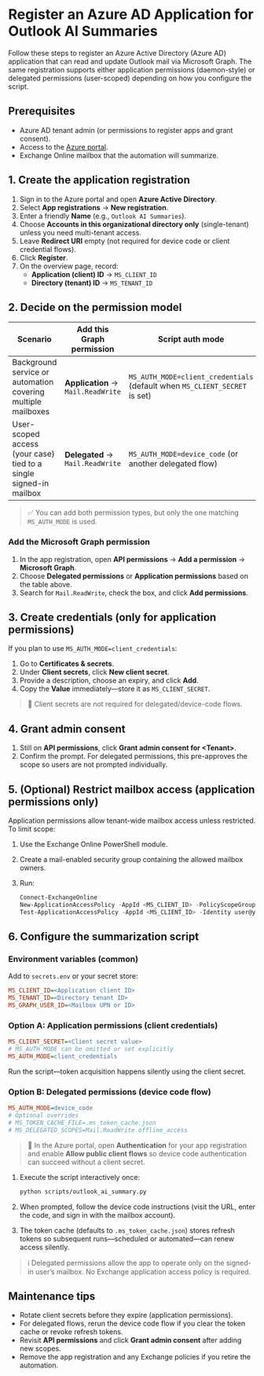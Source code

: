 # Register an Azure AD Application for Outlook AI Summaries

Follow these steps to register an Azure Active Directory (Azure AD) application that can read and update Outlook mail via Microsoft Graph. The same registration supports either application permissions (daemon-style) or delegated permissions (user-scoped) depending on how you configure the script.

## Prerequisites

- Azure AD tenant admin (or permissions to register apps and grant consent).
- Access to the [Azure portal](https://portal.azure.com/).
- Exchange Online mailbox that the automation will summarize.

## 1. Create the application registration

1. Sign in to the Azure portal and open **Azure Active Directory**.
2. Select **App registrations** → **New registration**.
3. Enter a friendly **Name** (e.g., `Outlook AI Summaries`).
4. Choose **Accounts in this organizational directory only** (single-tenant) unless you need multi-tenant access.
5. Leave **Redirect URI** empty (not required for device code or client credential flows).
6. Click **Register**.
7. On the overview page, record:
   - **Application (client) ID** → `MS_CLIENT_ID`
   - **Directory (tenant) ID** → `MS_TENANT_ID`

## 2. Decide on the permission model

| Scenario | Add this Graph permission | Script auth mode |
| --- | --- | --- |
| Background service or automation covering multiple mailboxes | **Application** → `Mail.ReadWrite` | `MS_AUTH_MODE=client_credentials` (default when `MS_CLIENT_SECRET` is set) |
| User-scoped access (your case) tied to a single signed-in mailbox | **Delegated** → `Mail.ReadWrite` | `MS_AUTH_MODE=device_code` (or another delegated flow) |

> ✅ You can add both permission types, but only the one matching `MS_AUTH_MODE` is used.

### Add the Microsoft Graph permission

1. In the app registration, open **API permissions** → **Add a permission** → **Microsoft Graph**.
2. Choose **Delegated permissions** or **Application permissions** based on the table above.
3. Search for `Mail.ReadWrite`, check the box, and click **Add permissions**.

## 3. Create credentials (only for application permissions)

If you plan to use `MS_AUTH_MODE=client_credentials`:

1. Go to **Certificates & secrets**.
2. Under **Client secrets**, click **New client secret**.
3. Provide a description, choose an expiry, and click **Add**.
4. Copy the **Value** immediately—store it as `MS_CLIENT_SECRET`.

> 🔐 Client secrets are not required for delegated/device-code flows.

## 4. Grant admin consent

1. Still on **API permissions**, click **Grant admin consent for &lt;Tenant&gt;**.
2. Confirm the prompt. For delegated permissions, this pre-approves the scope so users are not prompted individually.

## 5. (Optional) Restrict mailbox access (application permissions only)

Application permissions allow tenant-wide mailbox access unless restricted. To limit scope:

1. Use the Exchange Online PowerShell module.
2. Create a mail-enabled security group containing the allowed mailbox owners.
3. Run:

   ```powershell
   Connect-ExchangeOnline
   New-ApplicationAccessPolicy -AppId <MS_CLIENT_ID> -PolicyScopeGroupId ai-summarizer-mailboxes@yourdomain.com -AccessRight RestrictAccess -Description "Allow Outlook summarizer app"
   Test-ApplicationAccessPolicy -AppId <MS_CLIENT_ID> -Identity user@yourdomain.com
   ```

## 6. Configure the summarization script

### Environment variables (common)

Add to `secrets.env` or your secret store:

```ini
MS_CLIENT_ID=<Application client ID>
MS_TENANT_ID=<Directory tenant ID>
MS_GRAPH_USER_ID=<Mailbox UPN or ID>
```

### Option A: Application permissions (client credentials)

```ini
MS_CLIENT_SECRET=<Client secret value>
# MS_AUTH_MODE can be omitted or set explicitly
MS_AUTH_MODE=client_credentials
```

Run the script—token acquisition happens silently using the client secret.

### Option B: Delegated permissions (device code flow)

```ini
MS_AUTH_MODE=device_code
# Optional overrides
# MS_TOKEN_CACHE_FILE=.ms_token_cache.json
# MS_DELEGATED_SCOPES=Mail.ReadWrite offline_access
```

> 🔐 In the Azure portal, open **Authentication** for your app registration and enable **Allow public client flows** so device code authentication can succeed without a client secret.

1. Execute the script interactively once:

   ```bash
   python scripts/outlook_ai_summary.py
   ```

2. When prompted, follow the device code instructions (visit the URL, enter the code, and sign in with the mailbox account).
3. The token cache (defaults to `.ms_token_cache.json`) stores refresh tokens so subsequent runs—scheduled or automated—can renew access silently.

> ℹ️ Delegated permissions allow the app to operate only on the signed-in user’s mailbox. No Exchange application access policy is required.

## Maintenance tips

- Rotate client secrets before they expire (application permissions).
- For delegated flows, rerun the device code flow if you clear the token cache or revoke refresh tokens.
- Revisit **API permissions** and click **Grant admin consent** after adding new scopes.
- Remove the app registration and any Exchange policies if you retire the automation.
